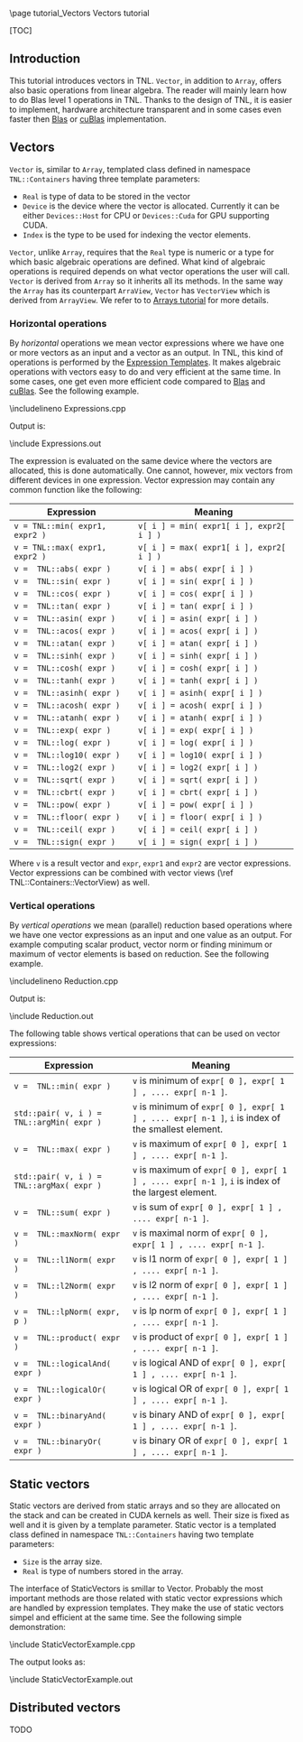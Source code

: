 \page tutorial_Vectors  Vectors tutorial

[TOC]

## Introduction

This tutorial introduces vectors in TNL. `Vector`, in addition to `Array`, offers also basic operations from linear algebra. The reader will mainly learn how to do Blas level 1 operations in TNL. Thanks to the design of TNL, it is easier to implement, hardware architecture transparent and in some cases even faster then [Blas](https://en.wikipedia.org/wiki/Basic_Linear_Algebra_Subprograms) or [cuBlas](https://developer.nvidia.com/cublas) implementation.

## Vectors

`Vector` is, similar to `Array`, templated class defined in namespace `TNL::Containers` having three template parameters:

* `Real` is type of data to be stored in the vector
* `Device` is the device where the vector is allocated. Currently it can be either `Devices::Host` for CPU or `Devices::Cuda` for GPU supporting CUDA.
* `Index` is the type to be used for indexing the vector elements.

`Vector`, unlike `Array`, requires that the `Real` type is numeric or a type for which basic algebraic operations are defined. What kind of algebraic operations is required depends on what vector operations the user will call. `Vector` is derived from `Array` so it inherits all its methods. In the same way the `Array` has its counterpart `ArraView`, `Vector` has `VectorView` which is derived from `ArrayView`. We refer to to [Arrays tutorial](../../Arrays/html/index.html) for more details.

### Horizontal operations

By *horizontal* operations we mean vector expressions where we have one or more vectors as an input and a vector as an output. In TNL, this kind of operations is performed by the [Expression Templates](https://en.wikipedia.org/wiki/Expression_templates). It makes algebraic operations with vectors easy to do and very efficient at the same time. In some cases, one get even more efficient code compared to [Blas](https://en.wikipedia.org/wiki/Basic_Linear_Algebra_Subprograms) and [cuBlas](https://developer.nvidia.com/cublas). See the following example.

\includelineno Expressions.cpp

Output is:

\include Expressions.out

The expression is evaluated on the same device where the vectors are allocated, this is done automatically. One cannot, however, mix vectors from different devices in one expression. Vector expression may contain any common function like the following:

| Expression                     | Meaning                                                     |
|--------------------------------|-------------------------------------------------------------|
| `v = TNL::min( expr1, expr2 )` |  `v[ i ] = min( expr1[ i ], expr2[ i ] )`                   |
| `v = TNL::max( expr1, expr2 )` |  `v[ i ] = max( expr1[ i ], expr2[ i ] )`                   |
| `v =  TNL::abs( expr )`        |  `v[ i ] = abs( expr[ i ] )`                                |
| `v =  TNL::sin( expr )`        |  `v[ i ] = sin( expr[ i ] )`                                |
| `v =  TNL::cos( expr )`        |  `v[ i ] = cos( expr[ i ] )`                                |
| `v =  TNL::tan( expr )`        |  `v[ i ] = tan( expr[ i ] )`                                |
| `v =  TNL::asin( expr )`       |  `v[ i ] = asin( expr[ i ] )`                               |
| `v =  TNL::acos( expr )`       |  `v[ i ] = acos( expr[ i ] )`                               |
| `v =  TNL::atan( expr )`       |  `v[ i ] = atan( expr[ i ] )`                               |
| `v =  TNL::sinh( expr )`       |  `v[ i ] = sinh( expr[ i ] )`                               |
| `v =  TNL::cosh( expr )`       |  `v[ i ] = cosh( expr[ i ] )`                               |
| `v =  TNL::tanh( expr )`       |  `v[ i ] = tanh( expr[ i ] )`                               |
| `v =  TNL::asinh( expr )`      |  `v[ i ] = asinh( expr[ i ] )`                              |
| `v =  TNL::acosh( expr )`      |  `v[ i ] = acosh( expr[ i ] )`                              |
| `v =  TNL::atanh( expr )`      |  `v[ i ] = atanh( expr[ i ] )`                              |
| `v =  TNL::exp( expr )`        |  `v[ i ] = exp( expr[ i ] )`                                |
| `v =  TNL::log( expr )`        |  `v[ i ] = log( expr[ i ] )`                                |
| `v =  TNL::log10( expr )`      |  `v[ i ] = log10( expr[ i ] )`                              |
| `v =  TNL::log2( expr )`       |  `v[ i ] = log2( expr[ i ] )`                               |
| `v =  TNL::sqrt( expr )`       |  `v[ i ] = sqrt( expr[ i ] )`                               |
| `v =  TNL::cbrt( expr )`       |  `v[ i ] = cbrt( expr[ i ] )`                               |
| `v =  TNL::pow( expr )`        |  `v[ i ] = pow( expr[ i ] )`                                |
| `v =  TNL::floor( expr )`      |  `v[ i ] = floor( expr[ i ] )`                              |
| `v =  TNL::ceil( expr )`       |  `v[ i ] = ceil( expr[ i ] )`                               |
| `v =  TNL::sign( expr )`       |  `v[ i ] = sign( expr[ i ] )`                               |

Where `v` is a result vector and `expr`, `expr1` and `expr2` are vector expressions. Vector expressions can be combined with vector views (\ref TNL::Containers::VectorView) as well.

### Vertical operations

By *vertical operations* we mean (parallel) reduction based operations where we have one vector expressions as an input and one value as an output. For example computing scalar product, vector norm or finding minimum or maximum of vector elements is based on reduction. See the following example.

\includelineno Reduction.cpp

Output is:

\include Reduction.out

The following table shows vertical operations that can be used on vector expressions:

| Expression                                   | Meaning                                                                                            |
|----------------------------------------------|----------------------------------------------------------------------------------------------------|
| `v =  TNL::min( expr )`                      | `v` is minimum of `expr[ 0 ], expr[ 1 ] , .... expr[ n-1 ]`.                                       |
| `std::pair( v, i ) =  TNL::argMin( expr )`   | `v` is minimum of `expr[ 0 ], expr[ 1 ] , .... expr[ n-1 ]`, `i` is index of the smallest element. |
| `v =  TNL::max( expr )`                      | `v` is maximum of `expr[ 0 ], expr[ 1 ] , .... expr[ n-1 ]`.                                       |
| `std::pair( v, i ) =  TNL::argMax( expr )`   | `v` is maximum of `expr[ 0 ], expr[ 1 ] , .... expr[ n-1 ]`, `i` is index of the largest element.  |
| `v =  TNL::sum( expr )`                      | `v` is sum of  `expr[ 0 ], expr[ 1 ] , .... expr[ n-1 ]`.                                          |
| `v =  TNL::maxNorm( expr )`                  | `v` is maximal norm of  `expr[ 0 ], expr[ 1 ] , .... expr[ n-1 ]`.                                 |
| `v =  TNL::l1Norm( expr )`                   | `v` is l1 norm of  `expr[ 0 ], expr[ 1 ] , .... expr[ n-1 ]`.                                      |
| `v =  TNL::l2Norm( expr )`                   | `v` is l2 norm of  `expr[ 0 ], expr[ 1 ] , .... expr[ n-1 ]`.                                      |
| `v =  TNL::lpNorm( expr, p )`                | `v` is lp norm of  `expr[ 0 ], expr[ 1 ] , .... expr[ n-1 ]`.                                      |
| `v =  TNL::product( expr )`                  | `v` is product of  `expr[ 0 ], expr[ 1 ] , .... expr[ n-1 ]`.                                      |
| `v =  TNL::logicalAnd( expr )`               | `v` is logical AND of  `expr[ 0 ], expr[ 1 ] , .... expr[ n-1 ]`.                                  |
| `v =  TNL::logicalOr( expr )`                | `v` is logical OR of  `expr[ 0 ], expr[ 1 ] , .... expr[ n-1 ]`.                                   |
| `v =  TNL::binaryAnd( expr )`                | `v` is binary AND of  `expr[ 0 ], expr[ 1 ] , .... expr[ n-1 ]`.                                   |
| `v =  TNL::binaryOr( expr )`                 | `v` is binary OR of  `expr[ 0 ], expr[ 1 ] , .... expr[ n-1 ]`.                                    |

## Static vectors

Static vectors are derived from static arrays and so they are allocated on the stack and can be created in CUDA kernels as well. Their size is fixed as well and it is given by a template parameter. Static vector is a templated class defined in namespace `TNL::Containers` having two template parameters:

* `Size` is the array size.
* `Real` is type of numbers stored in the array.

The interface of StaticVectors is smillar to Vector. Probably the most important methods are those related with static vector expressions which are handled by expression templates. They make the use of static vectors simpel and efficient at the same time. See the following simple demonstration:

\include StaticVectorExample.cpp

The output looks as:

\include StaticVectorExample.out

## Distributed vectors

TODO
